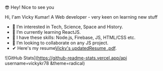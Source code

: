 😎 Hey! Nice to see you

 Hi, I'am Vicky Kumar! A Web developer - very keen on learning new stuff


- 👀 I’m interested in Tech, Science, Space and History.
- 🌱 I’m currently learning ReactJS.
- 🙌 I have these skills: Node.js, Firebase, JS, HTML/CSS etc.
- 💞️ I’m looking to collaborate on any JS project.
- ✔ Here's my resume[Vicky's updatedResume .pdf](https://github.com/vickykr78/vickykr78/files/8652527/Vicky.s.updatedResume.pdf).


![GitHub Stats](https://github-readme-stats.vercel.app/api username=vickykr78 &theme=radical)

